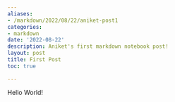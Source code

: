 ```yaml
---
aliases:
- /markdown/2022/08/22/aniket-post1
categories:
- markdown
date: '2022-08-22'
description: Aniket's first markdown notebook post!
layout: post
title: First Post
toc: true

---
```


Hello World!